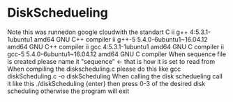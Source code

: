 # DiskSchedueling
Note this was runnedon google cloudwith the standart C ii  g++             4:5.3.1-1ubuntu1                           amd64        GNU C++ compiler ii  g++-5           5.4.0-6ubuntu1~16.04.12                    amd64        GNU C++ compiler ii  gcc             4:5.3.1-1ubuntu1                           amd64        GNU C compiler ii  gcc-5           5.4.0-6ubuntu1~16.04.12                    amd64        GNU C compiler When sequence file is created please name it "sequence" &lt;- that is how it is set to read from  When compiling the diskscheduling.c please do this like  gcc diskScheduling.c -o diskScheduling  When calling the disk schedueling call it like this ./diskScheduling {enter} then press 0-3 of the desired disk scheduling otherwise the program will exit
